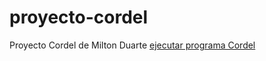 # proyecto-cordel
Proyecto Cordel de Milton Duarte
<a href="https://marcoeaesteban.github.io/proyecto-cordel/" target="_blank">ejecutar programa Cordel</a>
